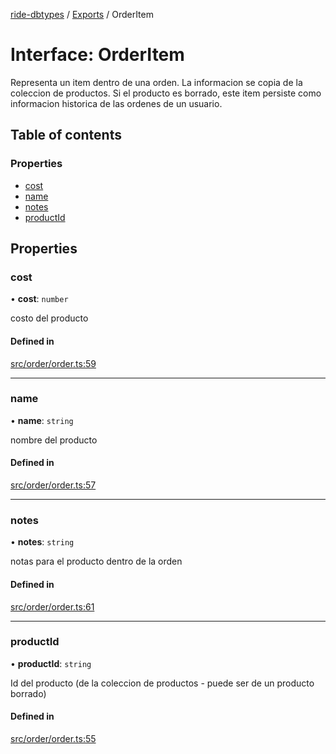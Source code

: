 [ride-dbtypes](../README.md) / [Exports](../modules.md) / OrderItem

# Interface: OrderItem

Representa un item dentro de una orden.  La informacion se copia de la
coleccion de productos.  Si el producto es borrado, este item persiste
como informacion historica de las ordenes de un usuario.

## Table of contents

### Properties

- [cost](OrderItem.md#cost)
- [name](OrderItem.md#name)
- [notes](OrderItem.md#notes)
- [productId](OrderItem.md#productid)

## Properties

### cost

• **cost**: `number`

costo del producto

#### Defined in

[src/order/order.ts:59](https://github.com/gatitolabs/ride-dbtypes/blob/0cad899/src/order/order.ts#L59)

___

### name

• **name**: `string`

nombre del producto

#### Defined in

[src/order/order.ts:57](https://github.com/gatitolabs/ride-dbtypes/blob/0cad899/src/order/order.ts#L57)

___

### notes

• **notes**: `string`

notas para el producto dentro de la orden

#### Defined in

[src/order/order.ts:61](https://github.com/gatitolabs/ride-dbtypes/blob/0cad899/src/order/order.ts#L61)

___

### productId

• **productId**: `string`

Id del producto (de la coleccion de productos - puede ser de un producto borrado)

#### Defined in

[src/order/order.ts:55](https://github.com/gatitolabs/ride-dbtypes/blob/0cad899/src/order/order.ts#L55)
